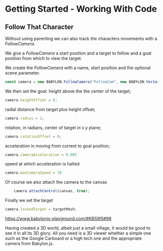 # Getting Started - Working With Code
## Follow That Character

Without using parenting we can also track the characters movements with a *FollowCamera*.

We give a *FollowCamera* a start position and a target to follow and a goal position from which to view the target. 

We create the *FollowCamera* with a name, start position and the optional scene parameter.
```javascript
const camera = new BABYLON.FollowCamera("FollowCam", new BABYLON.Vector3(-6, 0, 0), scene);
```

We then set the goal: 
height above the the center of the target;
```javascript
camera.heightOffset = 8;
```

radial distance from target plus height offset;
```javascript	
camera.radius = 1;
```

rotation, in radians, center of target in x y plane;
```javascript
camera.rotationOffset = 0;
```

acceleration in moving from current to goal position;
```javascript
camera.cameraAcceleration = 0.005
```

speed at which acceleration is halted 
```javascript
camera.maxCameraSpeed = 10
```	

Of course we also attach the camera to the canvas
```javascript
    camera.attachControl(canvas, true);
```

Finally we set the target
```javascript
camera.lockedTarget = targetMesh;
```

https://www.babylonjs-playground.com/#KBS9I5#98

Having created a 3D world, albeit just a small village, it would be good to see it in all its 3D glory. All you need is a 3D viewer whether a simple one such as the Google Carboard or a high tech one and the appropriate camera from Babylon.js.